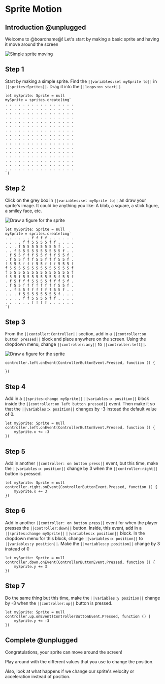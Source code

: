 # Sprite Motion

## Introduction @unplugged

Welcome to @boardname@! Let's start by making a basic sprite and having it move around the screen

![Simple sprite moving](/static/tutorials/courses/csintro/motion-and-events/sprite-motion/sprite-motion.gif)

## Step 1

Start by making a simple sprite. Find the ``||variables:set mySprite to||`` in ``||sprites:Sprites||``. Drag it into the ``||loops:on start||``.

```blocks
let mySprite: Sprite = null
mySprite = sprites.create(img`
. . . . . . . . . . . . . . . . 
. . . . . . . . . . . . . . . . 
. . . . . . . . . . . . . . . . 
. . . . . . . . . . . . . . . . 
. . . . . . . . . . . . . . . . 
. . . . . . . . . . . . . . . . 
. . . . . . . . . . . . . . . . 
. . . . . . . . . . . . . . . . 
. . . . . . . . . . . . . . . . 
. . . . . . . . . . . . . . . . 
. . . . . . . . . . . . . . . . 
. . . . . . . . . . . . . . . . 
. . . . . . . . . . . . . . . . 
. . . . . . . . . . . . . . . . 
. . . . . . . . . . . . . . . . 
. . . . . . . . . . . . . . . . 
`)
```

## Step 2

Click on the grey box in ``||variables:set mySprite to||`` an draw your sprite's image. It could be anything you like: A blob, a square, a stick figure, a smiley face, etc.

![Draw a figure for the sprite](/static/tutorials/courses/csintro/motion-and-events/sprite-motion/draw-sprite.gif)

```blocks
let mySprite: Sprite = null
mySprite = sprites.create(img`
. . . . . . f f f f . . . . . . 
. . . . f f 5 5 5 5 f f . . . . 
. . . f 5 5 5 5 5 5 5 5 f . . . 
. . f 5 5 5 5 5 5 5 5 5 5 f . . 
. f 5 5 f f f 5 5 f f f 5 5 f . 
. f 5 5 f f f 5 5 f f f 5 5 f . 
f 5 5 5 f f f 5 5 f f f 5 5 5 f 
f 5 5 5 5 5 5 5 5 5 5 5 5 5 5 f 
f 5 5 5 5 5 5 5 5 5 5 5 5 5 5 f 
f 5 5 f 5 5 5 5 5 5 5 5 f 5 5 f 
. f 5 f f f 5 5 5 5 f f f 5 f . 
. f 5 5 f f f f f f f f 5 5 f . 
. . f 5 5 f f f f f f 5 5 f . . 
. . . f 5 5 5 5 5 5 5 5 f . . . 
. . . . f f 5 5 5 5 f f . . . . 
. . . . . . f f f f . . . . . . 
`)
```

## Step 3

From the ``||contoller:Controller||`` section, add in a ``||controller:on button pressed||`` block and place anywhere on the screen. Using the dropdown menu, change ``||controller:any||`` to ``||controller:left||``.

![Draw a figure for the sprite](/static/tutorials/courses/csintro/motion-and-events/sprite-motion/change-button.gif)

```blocks
controller.left.onEvent(ControllerButtonEvent.Pressed, function () {
    
})
```

## Step 4

Add in a ``||sprites:change mySprite||`` ``||variables:x position||`` block inside the ``||controller:on left button pressed||`` event. Then make it so that the ``||variables:x position||`` changes by -3 instead the default value of 0.

```blocks
let mySprite: Sprite = null
controller.left.onEvent(ControllerButtonEvent.Pressed, function () {
    mySprite.x += -3
})
```

## Step 5

Add in another  ``||controller: on button press||`` event, but this time, make the ``||variables:x position||`` change by 3 when the ``||controller:right||`` button is pressed.

```blocks
let mySprite: Sprite = null
controller.right.onEvent(ControllerButtonEvent.Pressed, function () {
    mySprite.x += 3
})
```

## Step 6

Add in another ``||controller: on button press||`` event for when the player presses the ``||controller:down||`` button. Inside, this event, add in a ``||sprites:change mySprite||`` ``||variables:x position||`` block. In the dropdown menu for this block, change ``||variables:x position||`` to ``||variables:y position||``. Make the ``||variables:y position||`` change by 3 instead of 0

```blocks
let mySprite: Sprite = null
controller.down.onEvent(ControllerButtonEvent.Pressed, function () {
    mySprite.y += 3
})
```

## Step 7

Do the same thing but this time, make the ``||variables:y position||`` change by -3 when the ``||controller:up||`` button is pressed.

```blocks
let mySprite: Sprite = null
controller.up.onEvent(ControllerButtonEvent.Pressed, function () {
    mySprite.y += -3
})
```

## Complete @unplugged

Congratulations, your sprite can move around the screen!

Play around with the different values that you use to change the position.

Also, look at what happens if we change our sprite's velocity or acceleration instead of position.
